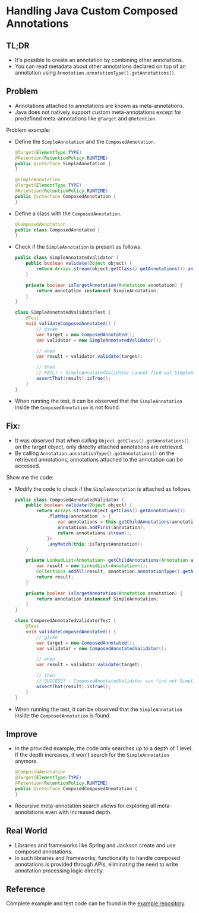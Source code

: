 # Handling Java Custom Composed Annotations

## TL;DR

- It's possible to create an annotation by combining other annotations.
- You can read metadata about other annotations declared on top of an annotation
  using `Annotation.annotationType().getAnnotations()`.

## Problem

- Annotations attached to annotations are known as meta-annotations.
- Java does not natively support custom meta-annotations except for predefined meta-annotations
  like `@Target` and `@Retention`.

Problem example:

- Define the `SimpleAnnotation` and the `ComposedAnnotation`.
  ```java
  @Target(ElementType.TYPE)
  @Retention(RetentionPolicy.RUNTIME)
  public @interface SimpleAnnotation {
  }
  ```
  ```java
  @SimpleAnnotation
  @Target(ElementType.TYPE)
  @Retention(RetentionPolicy.RUNTIME)
  public @interface ComposedAnnotation {
  }
  ```
- Define a class with the `ComposedAnnotation`.
  ```java
  @ComposedAnnotation
  public class ComposedAnnotated {
  }
  ```
- Check if the `SimpleAnnotation` is present as follows.
  ```java
  public class SimpleAnnotatedValidator {
      public boolean validate(Object object) {
          return Arrays.stream(object.getClass().getAnnotations()).anyMatch(this::isTargetAnnotation);
      }
  
      private boolean isTargetAnnotation(Annotation annotation) {
          return annotation instanceof SimpleAnnotation;
      }
  }
  ```
  ```java
  class SimpleAnnotatedValidatorTest {
      @Test
      void validateComposedAnnotated() {
          // given
          var target = new ComposedAnnotated();
          var validator = new SimpleAnnotatedValidator();

          // when
          var result = validator.validate(target);

          // then
          // FAIL! : SimpleAnnotatedValidator cannot find out SimpleAnnotation in ComposedAnnotation.
          assertThat(result).isTrue();
      }
  }
  ```  
- When running the test, it can be observed that the `SimpleAnnotation` inside the `ComposedAnnotation` is not found.

## Fix:

- It was observed that when calling `Object.getClass().getAnnotations()` on the target object, only directly attached
  annotations are retrieved.
- By calling `Annotation.annotationType().getAnnotations()` on the retrieved annotations, annotations attached to the
  annotation can be accessed.

Show me the code:

- Modify the code to check if the `SimpleAnnotation` is attached as follows.
  ```java
  public class ComposedAnnotatedValidator {
      public boolean validate(Object object) {
          return Arrays.stream(object.getClass().getAnnotations())
              .flatMap(annotation -> {
                  var annotations = this.getChildAnnotations(annotation);
                  annotations.addFirst(annotation);
                  return annotations.stream();
              })
              .anyMatch(this::isTargetAnnotation);
      }
  
      private LinkedList<Annotation> getChildAnnotations(Annotation annotation) {
          var result = new LinkedList<Annotation>();
          Collections.addAll(result, annotation.annotationType().getAnnotations());
          return result;
      }
  
      private boolean isTargetAnnotation(Annotation annotation) {
          return annotation instanceof SimpleAnnotation;
      }
  }
  ```
  ```java
  class ComposedAnnotatedValidatorTest {
      @Test
      void validateComposedAnnotated() {
          // given
          var target = new ComposedAnnotated();
          var validator = new ComposedAnnotatedValidator();

          // when
          var result = validator.validate(target);

          // then
          // SUCCESS! : ComposedAnnotatedValidator can find out SimpleAnnotation in ComposedAnnotation.
          assertThat(result).isTrue();
      }
  }
  ```  
- When running the test, it can be observed that the `SimpleAnnotation` inside the `ComposedAnnotation` is found.

## Improve

- In the provided example, the code only searches up to a depth of 1 level.
  If the depth increases, it won't search for the `SimpleAnnotation` anymore.
  ```java
  @ComposedAnnotation
  @Target(ElementType.TYPE)
  @Retention(RetentionPolicy.RUNTIME)
  public @interface ComposedComposedAnnotation {
  }
  ```
- Recursive meta-annotation search allows for exploring all meta-annotations even with increased depth.

## Real World

- Libraries and frameworks like Spring and Jackson create and use composed annotations.
- In such libraries and frameworks, functionality to handle composed annotations is provided through APIs,
  eliminating the need to write annotation processing logic directly.

## Reference

Complete example and test code can be found in
the [example repository](https://github.com/daengdaengLee/til/tree/main/%EC%9E%90%EB%B0%94%20Composed%20Annotation%20%EC%B2%98%EB%A6%AC).

